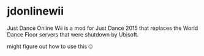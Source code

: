 # jdonlinewii
Just Dance Online Wii is a mod for Just Dance 2015 that replaces the World Dance Floor servers that were shutdown by Ubisoft.

might figure out how to use this 🙄

